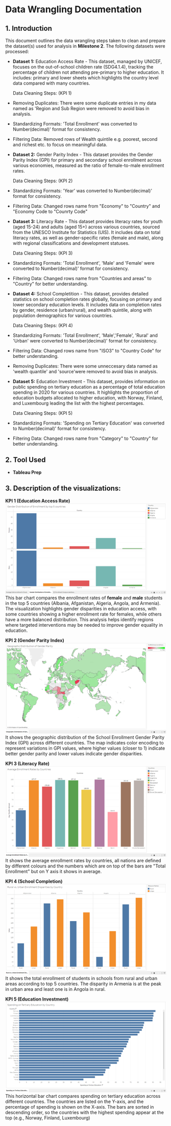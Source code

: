 # Data Wrangling Documentation

## 1. Introduction
This document outlines the data wrangling steps taken to clean and prepare the dataset(s) used for analysis in **Milestone 2**. The following datasets were processed:

- **Dataset 1:** Education Access Rate - This dataset, managed by UNICEF, focuses on the out-of-school children rate (SDG4.1.4), tracking the percentage of children not attending pre-primary to higher education. It includes: primary and lower sheets which highlights the country level data compared with many countries.

    Data Cleaning Steps: (KPI 1)
- Removing Duplicates: There were some duplicate entries in my data named as 'Region and Sub Region were removed to avoid bias in analysis.
- Standardizing Formats: 'Total Enrollment' was converted to Number(decimal)' format for consistency.
- Filtering Data: Removed rows of Wealth quintile e.g. poorest, second and richest etc. to focus on meaningful data.

- **Dataset 2:** Gender Parity Index - This dataset provides the Gender Parity Index (GPI) for primary and secondary school enrollment across various economies, measured as the ratio of female-to-male enrollment rates. 

    Data Cleaning Steps: (KPI 2)
- Standardizing Formats: 'Year' was converted to Number(decimal)' format for consistency.
- Filtering Data: Changed rows name from "Economy" to "Country" and "Economy Code to "Counrty Code"

- **Dataset 3:** Literacy Rate - This dataset provides literacy rates for youth (aged 15-24) and adults (aged 15+) across various countries, sourced from the UNESCO Institute for Statistics (UIS). It includes data on total literacy rates, as well as gender-specific rates (female and male), along with regional classifications and development statuses.

    Data Cleaning Steps: (KPI 3)
- Standardizing Formats: 'Total Enrollment', 'Male' and 'Female' were converted to Number(decimal)' format for consistency.
- Filtering Data: Changed rows name from "Countries and areas" to "Country" for better understanding.

- **Dataset 4:** School Completition - This dataset, provides detailed statistics on school completion rates globally, focusing on primary and lower secondary education levels. It includes data on completion rates by gender, residence (urban/rural), and wealth quintile, along with population demographics for various countries.

     Data Cleaning Steps: (KPI 4)
- Standardizing Formats: 'Total Enrollment', 'Male','Female', 'Rural' and 'Urban' were converted to Number(decimal)' format for consistency.
- Filtering Data: Changed rows name from "ISO3" to "Country Code" for better understanding.
- Removing Duplicates: There were some unneccesary data named as 'wealth quantile' and 'source'were removed to avoid bias in analysis.

- **Dataset 5:** Education Investment - This dataset, provides information on public spending on tertiary education as a percentage of total education spending in 2020 for various countries. It highlights the proportion of education budgets allocated to higher education, with Norway, Finland, and Luxembourg leading the list with the highest percentages.

     Data Cleaning Steps: (KPI 5)
- Standardizing Formats: 'Spending on Tertiary Education' was converted to Number(decimal)' format for consistency.
- Filtering Data: Changed rows name from "Category" to "Country" for better understanding.

## 2. Tool Used
- **Tableau Prep**

## 3. Description of the visualizations:

**KPI 1 (Education Access Rate)**
![Gender Distribution of Enrollment](https://github.com/Abhi-2023-dot/Term-Project-Milestone-1/blob/main/img/EducationAccessRate.png?raw=true)
This bar chart compares the enrollment rates of **female** and **male** students in the top 5 countries (Albania, Afganistan, Algeria, Angola, and Armenia). The visualization highlights gender disparities in education access, with some countries showing a higher enrollment rate for females, while others have a more balanced distribution. This analysis helps identify regions where targeted interventions may be needed to improve gender equality in education.

**KPI 2 (Gender Parity Index)**
![Geographic Distribution of Gender Parity](https://github.com/Abhi-2023-dot/Term-Project-Milestone-1/blob/main/img/GenderParityindex.png?raw=true)
It shows the geographic distribution of the School Enrollment Gender Parity Index (GPI) across different countries. The map indicates color encoding to represent variations in GPI values, where higher values (closer to 1) indicate better gender parity and lower values indicate gender disparities.

**KPI 3 (Literacy Rate)**
![Average Enrollment Rates by Countires](https://github.com/Abhi-2023-dot/Term-Project-Milestone-1/blob/main/img/LiteracyRates.png?raw=true)
It shows the average enrollment rates by countries, all nations are defined by different colours and the numbers which are on top of the bars are "Total Enrollment" but on Y axis it shows in average.

**KPI 4 (School Completion)**
![Rural vs. Urban Enrollment Disparities by Country](https://github.com/Abhi-2023-dot/Term-Project-Milestone-1/blob/main/img/SchoolCompletion.png?raw=true)
It shows the total enrollment of students in schools from rural and urban areas according to top 5 countries. The disparity in Armenia is at the peak in urban area and least one is in Angola in rural.

**KPI 5 (Education Investment)**
![Spending on tertiary education by country](https://github.com/Abhi-2023-dot/Term-Project-Milestone-1/blob/main/img/EducationInvestment.png?raw=true)
This horizontal bar chart compares spending on tertiary education across different countries. The countries are listed on the Y-axis, and the percentage of spending is shown on the X-axis. The bars are sorted in descending order, so the countries with the highest spending appear at the top (e.g., Norway, Finland, Luxembourg)
